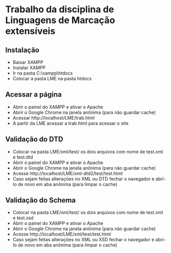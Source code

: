 # Trabalho da disciplina de Linguagens de Marcação extensíveis

## Instalação
  - Baixar XAMPP
  - Instalar XAMPP
  - Ir na pasta C:\xampp\htdocs
  - Colocar a pasta LME na pasta htdocs
  
## Acessar a página
  - Abrir o painel do XAMPP e ativar o Apache 
  - Abrir o Google Chrome na janela anônima (para não guardar cache)
  - Acessar http://localhost/LME/trab.html
  - A partir da LME acessar a trab.html para acessar o site
  
## Validação do DTD
  - Colocar na pasta LME/xml/test/ os dois arquivos com nome de test.xml e test.dtd
  - Abrir o painel do XAMPP e ativar o Apache 
  - Abrir o Google Chrome na janela anônima (para não guardar cache)
  - Acesse http://localhost/LME/xml-dtd2/test/test.html
  - Caso sejam feitas alterações no XML ou DTD fechar o navegador e abrí-lo de novo em aba anônima (para limpar o cache)
  
## Validação do Schema
  - Colocar na pasta LME/xml/test/ os dois arquivos com nome de test.xml e test.xsd
  - Abrir o painel do XAMPP e ativar o Apache 
  - Abrir o Google Chrome na janela anônima (para não guardar cache)
  - Acesse http://localhost/LME/xml/test/test.html
  - Caso sejam feitas alterações no XML ou XSD fechar o navegador e abrí-lo de novo em aba anônima (para limpar o cache)
  
  
